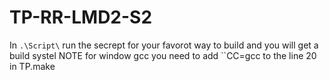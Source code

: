 # TP-RR-LMD2-S2



In `.\Script\` run the secrept for your favorot way to build and you will get a build systel 
NOTE for window gcc you need to add ``CC=gcc  to the line 20 in TP.make 